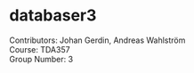 # databaser3

<p>
<bold>Contributors</bold>: Johan Gerdin, Andreas Wahlström <br>
<bold>Course</bold>: TDA357 <br>
<bold>Group Number</bold>: 3 <br>
</p>

